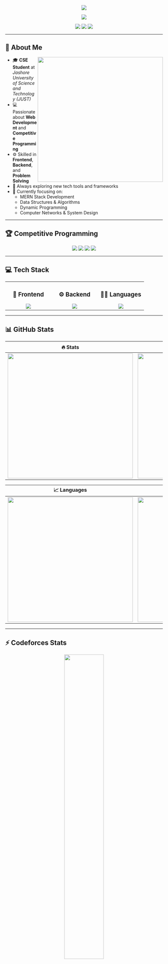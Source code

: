 <!-- 🌈 HEADER -->
<div align="center">
  <img src="https://capsule-render.vercel.app/api?type=waving&height=140&text=👋%20Hey!%20I'm%20Abdullah%20Al%20Mahmud%20Adib&fontAlign=50&fontAlignY=40&color=gradient&fontColor=ffffff"/>
</div>

<!-- 🔥 Animated Typing Text -->
<p align="center">
  <a href="https://git.io/typing-svg">
    <img src="https://readme-typing-svg.herokuapp.com?font=Fira+Code&weight=600&pause=1000&color=00C2FF&center=true&vCenter=true&width=500&lines=💻+Full+Stack+Developer;🏆+Competitive+Programmer;⚔️+Codeforces+Coder;🚀+CSE+Student+at+JUST;🤖+Tech+Explorer"/>
  </a>
</p>

<!-- 🌟 Social Links -->
<p align="center">
  <a href="https://www.linkedin.com/in/abdullah-al-mahmud-adib-0ab89527a/"><img src="https://img.shields.io/badge/-LinkedIn-0077B5.svg?style=for-the-badge&logo=linkedin&logoColor=white"/></a>
  <a href="https://www.facebook.com/abdullah.al.mahmud.adib/"><img src="https://img.shields.io/badge/-Facebook-1877F2.svg?style=for-the-badge&logo=facebook&logoColor=white"/></a>
  <a href="mailto:aamadib53@gmail.com"><img src="https://img.shields.io/badge/-Gmail-D14836.svg?style=for-the-badge&logo=gmail&logoColor=white"/></a>
</p>

---

## 🧠 About Me  

<img align="right" src="https://raw.githubusercontent.com/7oSkaaa/7oSkaaa/main/Images/Right_Side.gif" width="400"/>

- 🎓 **CSE Student** at *Jashore University of Science and Technology (JUST)*  
- 💻 Passionate about **Web Development** and **Competitive Programming**  
- ⚙️ Skilled in **Frontend**, **Backend**, and **Problem Solving**  
- 🚀 Always exploring new tech tools and frameworks  
- 🧠 Currently focusing on:
  - MERN Stack Development  
  - Data Structures & Algorithms  
  - Dynamic Programming  
  - Computer Networks & System Design  

---

## 🏆 Competitive Programming  

<p align="center">
  <a href="https://codeforces.com/profile/N0wh3r3R1ddl3"><img src="https://img.shields.io/badge/Codeforces-%23E4405F.svg?&style=for-the-badge&logo=codeforces&logoColor=white"/></a>
  <a href="#"><img src="https://img.shields.io/badge/AtCoder-1F8ACB.svg?&style=for-the-badge&logo=atcoder&logoColor=white"/></a>
  <a href="#"><img src="https://img.shields.io/badge/LeetCode-FFA116.svg?&style=for-the-badge&logo=leetcode&logoColor=black"/></a>
  <a href="#"><img src="https://img.shields.io/badge/CodeChef-5B4638.svg?&style=for-the-badge&logo=codechef&logoColor=white"/></a>
</p>

---

## 💻 Tech Stack  

<table align="center">
<tr>
<td align="center" width="33%">

### 🎨 Frontend  
<img src="https://skillicons.dev/icons?i=react,html,css,bootstrap,tailwind" />

</td>
<td align="center" width="33%">

### ⚙️ Backend  
<img src="https://skillicons.dev/icons?i=nodejs,express,mongodb,mysql,php" />

</td>
<td align="center" width="33%">

### 🧑‍💻 Languages  
<img src="https://skillicons.dev/icons?i=cpp,python,js,java,c" />

</td>
</tr>
</table>

---

## 📊 GitHub Stats  

<div align="center">

| 🔥 Stats | 🏆 Streak |
|:--:|:--:|
| <img src="https://github-readme-stats.vercel.app/api?username=aam-adib&show_icons=true&theme=tokyonight&hide_border=true" width="400"/> | <img src="https://streak-stats.demolab.com?user=aam-adib&theme=tokyonight&hide_border=true" width="400"/> |

| 📈 Languages | 🧩 Contributions |
|:--:|:--:|
| <img src="https://github-readme-stats.vercel.app/api/top-langs/?username=AbdullahAlMahmudAdib&layout=compact&theme=tokyonight&hide_border=true" width="400"/> | <img src="https://github-profile-summary-cards.vercel.app/api/cards/profile-details?username=AbdullahAlMahmudAdib&theme=tokyonight&hide_border=true" width="400"/> |

</div>

---

## ⚡ Codeforces Stats  

<div align="center">
  <img src="https://codeforces-readme-stats.vercel.app/api/card?username=N0wh3r3R1ddl3&theme=tokyonight&border_color=00000000" width="50%"/>
</div>

---

## 🧩 Featured Projects  

<div align="center">
  
[![Optimus Prime](https://github-readme-stats.vercel.app/api/pin/?username=aam-adib&repo=Optimus-Prime&theme=tokyonight)](https://github.com/aam-adib/Optimus-Prime)
[![Online Coaching Management System](https://github-readme-stats.vercel.app/api/pin/?username=aam-adib&repo=Online-Coaching-Management-System&theme=tokyonight)](https://github.com/aam-adib/Online-Coaching-Management-System)

</div>

---

## 🌐 Activity & Achievements  

<img align="center" width="100%" src="https://github-readme-activity-graph.vercel.app/graph?username=aam-adib&theme=tokyo-night&hide_border=true"/>
<img align="center" width="100%" src="https://github-profile-trophy.vercel.app/?username=aam-adib&theme=tokyonight&row=1&no-frame=true"/>

---

<div align="center">
  <img src="https://capsule-render.vercel.app/api?type=waving&height=100&section=footer&color=gradient"/>
  <p>💙 Designed by <b>Abdullah Al Mahmud Adib</b> | Updated on 29/10/2025</p>
</div>
